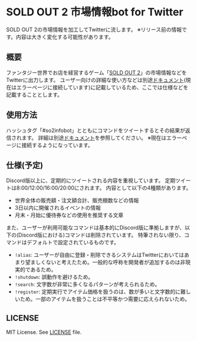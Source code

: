 # SOLD OUT 2 市場情報bot for Twitter

SOLD OUT 2の市場情報を加工してTwitterに流します。
※リリース前の情報です。内容は大きく変化する可能性があります。

## 概要

ファンタジー世界でお店を経営するゲーム「[SOLD OUT 2](https://so2.mutoys.com/)」の市場情報などをTwitterに出力します。
ユーザー向けの詳細な使い方などは別途[ドキュメント](https://qmainconts.f5.si/error/409.html)(現在はエラーページに接続しています)に記載しているため、ここでは仕様などを記載することとします。

## 使用方法

ハッシュタグ「#so2infobot」とともにコマンドをツイートするとその結果が返信されます。
詳細は別途[ドキュメント](https://qmainconts.f5.si/error/409.html)を参照してください。
※現在はエラーページに接続するようになっています。

## 仕様(予定)

Discord版以上に、定期的にツイートされる内容を重視しています。
定期ツイートは8:00/12:00/16:00/20:00にされます。
内容として以下の4種類があります。

- 世界全体の販売額・注文額合計、販売棚数などの情報
- 3日以内に開催されるイベントの情報
- 月末・月始に優待券などの使用を推奨する文章

また、ユーザーが利用可能なコマンドは基本的にDiscord版に準拠しますが、以下の(Discord版における)コマンドは削除されています。
特筆されない限り、コマンドはデフォルトで設定されているものです。

- `!alias`: ユーザーが自由に登録・削除できるシステムはTwitterにおいてはあまり望ましくないと考えたため。一般的な呼称を開発者が追加するのは非現実的であるため。
- `!shutdown`: 誤動作を避けるため。
- `!search`: 文字数が非常に多くなるパターンが考えられるため。
- `!register`: 定期実行でアイテム価格を扱うのは、数が多いと文字数的に難しいため。一部のアイテムを扱うことは不平等かつ需要に応えられないため。

## LICENSE

MIT License. See [LICENSE](LICENSE) file.
